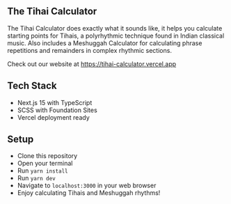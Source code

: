 ## The Tihai Calculator
The Tihai Calculator does exactly what it sounds like, it helps you calculate starting points for Tihais, a polyrhythmic technique found in Indian classical music. Also includes a Meshuggah Calculator for calculating phrase repetitions and remainders in complex rhythmic sections.

Check out our website at https://tihai-calculator.vercel.app

## Tech Stack
- Next.js 15 with TypeScript
- SCSS with Foundation Sites
- Vercel deployment ready

## Setup 
- Clone this repository
- Open your terminal
- Run ```yarn install```
- Run ```yarn dev```
- Navigate to ```localhost:3000``` in your web browser
- Enjoy calculating Tihais and Meshuggah rhythms!
